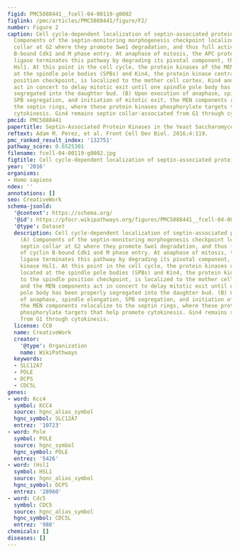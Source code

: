 ```yaml
---
figid: PMC5088441__fcell-04-00119-g0002
figlink: /pmc/articles/PMC5088441/figure/F2/
number: Figure 2
caption: Cell cycle-dependent localization of septin-associated protein kinases. (A)
  Components of the septin-monitoring morphogenesis checkpoint localize to the septin
  collar at G2 where they promote Swe1 degradation, and thus full activation of cyclin
  B-bound Cdk1 and M phase entry. At anaphase of mitosis, the APC protein-ubiquitin
  ligase terminates this pathway by degrading its pivotal component, the protein kinase
  Hsl1. At this point in the cell cycle, the protein kinases of the MEN are located
  at the spindle pole bodies (SPBs) and Kin4, the protein kinase central to the spindle
  position checkpoint, is localized to the mother cell cortex. Kin4 and the MEN components
  act in concert to delay mitotic exit until one spindle pole body has been properly
  segregated into the daughter bud. (B) Upon execution of anaphase, spindle elongation,
  SPB segregation, and initiation of mitotic exit, the MEN components relocalize to
  the septin rings, where these protein kinases phosphorylate targets that help promote
  cytokinesis. Gin4 remains septin collar-associated from G1 through cytokinesis.
pmcid: PMC5088441
papertitle: Septin-Associated Protein Kinases in the Yeast Saccharomyces cerevisiae.
reftext: Adam M. Perez, et al. Front Cell Dev Biol. 2016;4:119.
pmc_ranked_result_index: '132751'
pathway_score: 0.6525301
filename: fcell-04-00119-g0002.jpg
figtitle: Cell cycle-dependent localization of septin-associated protein kinases
year: '2016'
organisms:
- Homo sapiens
ndex: ''
annotations: []
seo: CreativeWork
schema-jsonld:
  '@context': https://schema.org/
  '@id': https://pfocr.wikipathways.org/figures/PMC5088441__fcell-04-00119-g0002.html
  '@type': Dataset
  description: Cell cycle-dependent localization of septin-associated protein kinases.
    (A) Components of the septin-monitoring morphogenesis checkpoint localize to the
    septin collar at G2 where they promote Swe1 degradation, and thus full activation
    of cyclin B-bound Cdk1 and M phase entry. At anaphase of mitosis, the APC protein-ubiquitin
    ligase terminates this pathway by degrading its pivotal component, the protein
    kinase Hsl1. At this point in the cell cycle, the protein kinases of the MEN are
    located at the spindle pole bodies (SPBs) and Kin4, the protein kinase central
    to the spindle position checkpoint, is localized to the mother cell cortex. Kin4
    and the MEN components act in concert to delay mitotic exit until one spindle
    pole body has been properly segregated into the daughter bud. (B) Upon execution
    of anaphase, spindle elongation, SPB segregation, and initiation of mitotic exit,
    the MEN components relocalize to the septin rings, where these protein kinases
    phosphorylate targets that help promote cytokinesis. Gin4 remains septin collar-associated
    from G1 through cytokinesis.
  license: CC0
  name: CreativeWork
  creator:
    '@type': Organization
    name: WikiPathways
  keywords:
  - SLC12A7
  - POLE
  - DCPS
  - CDC5L
genes:
- word: Kcc4
  symbol: KCC4
  source: hgnc_alias_symbol
  hgnc_symbol: SLC12A7
  entrez: '10723'
- word: Pole
  symbol: POLE
  source: hgnc_symbol
  hgnc_symbol: POLE
  entrez: '5426'
- word: (Hsl1
  symbol: HSL1
  source: hgnc_alias_symbol
  hgnc_symbol: DCPS
  entrez: '28960'
- word: Cdc5
  symbol: CDC5
  source: hgnc_alias_symbol
  hgnc_symbol: CDC5L
  entrez: '988'
chemicals: []
diseases: []
---
```

